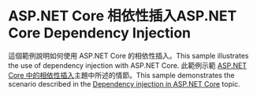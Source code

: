 # <a name="aspnet-core-dependency-injection"></a><span data-ttu-id="938a8-101">ASP.NET Core 相依性插入</span><span class="sxs-lookup"><span data-stu-id="938a8-101">ASP.NET Core Dependency Injection</span></span>

<span data-ttu-id="938a8-102">這個範例說明如何使用 ASP.NET Core 的相依性插入。</span><span class="sxs-lookup"><span data-stu-id="938a8-102">This sample illustrates the use of dependency injection with ASP.NET Core.</span></span> <span data-ttu-id="938a8-103">此範例示範 [ASP.NET Core 中的相依性插入](https://docs.microsoft.com/aspnet/core/fundamentals/dependency-injection)主題中所述的情節。</span><span class="sxs-lookup"><span data-stu-id="938a8-103">This sample demonstrates the scenario described in the [Dependency injection in ASP.NET Core](https://docs.microsoft.com/aspnet/core/fundamentals/dependency-injection) topic.</span></span>

